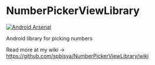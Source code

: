 # NumberPickerViewLibrary
[![Android Arsenal](https://img.shields.io/badge/Android%20Arsenal-NumberPickerView-blue.svg?style=flat)](http://android-arsenal.com/details/1/4918)

Android library for picking numbers

Read more at my wiki -> https://github.com/spbisya/NumberPickerViewLibrary/wiki
